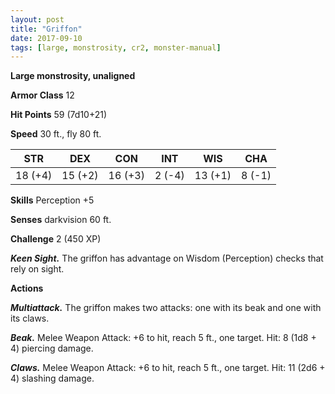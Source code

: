 ```yaml
---
layout: post
title: "Griffon"
date: 2017-09-10
tags: [large, monstrosity, cr2, monster-manual]
---
```


**Large monstrosity, unaligned**

**Armor Class** 12

**Hit Points** 59 (7d10+21)

**Speed** 30 ft., fly 80 ft.

|   STR   |   DEX   |   CON   |   INT   |   WIS   |   CHA   |
|:-----:|:-----:|:-----:|:-----:|:-----:|:-----:|
| 18 (+4) | 15 (+2) | 16 (+3) | 2 (-4) | 13 (+1) | 8 (-1) |

**Skills** Perception +5

**Senses** darkvision 60 ft.

**Challenge** 2 (450 XP)

***Keen Sight.*** The griffon has advantage on Wisdom (Perception) checks that rely on sight.

**Actions**

***Multiattack.*** The griffon makes two attacks: one with its beak and one with its claws.

***Beak.*** Melee Weapon Attack: +6 to hit, reach 5 ft., one target. Hit: 8 (1d8 + 4) piercing damage.

***Claws.*** Melee Weapon Attack: +6 to hit, reach 5 ft., one target. Hit: 11 (2d6 + 4) slashing damage.

